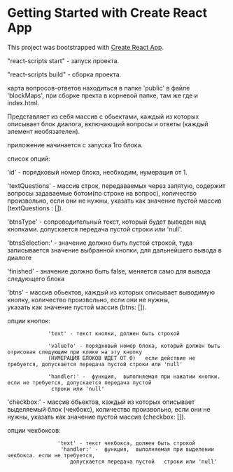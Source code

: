 # Getting Started with Create React App

This project was bootstrapped with [Create React App](https://github.com/facebook/create-react-app).

"react-scripts start" - запуск проекта.

"react-scripts build" - сборка проекта.

карта вопросов-ответов находиться в папке 'public' в файле 'blockMaps',
при сборке пректа в корневой папке, там же где и index.html.

Представляет из себя массив с обьектами,  каждый из которых описывает блок диалога,
включающий вопросы и ответы (каждый элемент необязателен).

приложение начинается  с запуска 1го блока.

список опций:

'id' - порядковый номер блока, необходим, нумерация от 1.

'textQuestions' - массив строк, передаваемых через запятую, содержит вопросы задаваемые ботом(по строке на вопрос),
количество произвольно, если они не нужны,  указать как значение пустой массив (textQuestions : []).

'btnsType' - сопроводительный текст, который будет выведен над кнопками. допускается передача пустой строки или 'null'.

'btnsSelection:' - значение должно быть пустой строкой, туда записывается значение выбранной кнопки,
для дальнейшего вывода в диалоге 

'finished' - значение должно быть  false, меняется само для вывода следующего блока

'btns' - массив обьектов,  каждый из  которых описывает выводимую кнопку,  количество произвольно,  если они не нужны,  
указать как значение пустой массив (btns: []).

  опции кнопок: 

                 'text' - текст кнопки, должен быть строкой

                 'valueTo' - порядковый номер блока, который должен быть отрисован следующим при клике на эту кнопку   
                 (НУМЕРАЦИЯ БЛОКОВ ИДЕТ ОТ 0)   если действие не требуется, допускается передача пустой строки или 'null'
                    
                 'handler:' -  функция,  выполняемая при нажатии кнопки. если не требуется, допускается передача пустой 
                  строки или 'null'

'checkbox:' - массив обьектов, каждый из которых описывает выделяемый блок (чекбокс), количество произвольно, 
если они не нужны,  указать как значение пустой массив (checkbox: []).

опции чекбоксов:    
                    
                    'text' - текст чекбокса, должен быть строкой
                     'handler:' -  функция,  выполняемая при выделении чекбокса. если не требуется,
                        допускается передача пустой   строки или 'null'            


    








